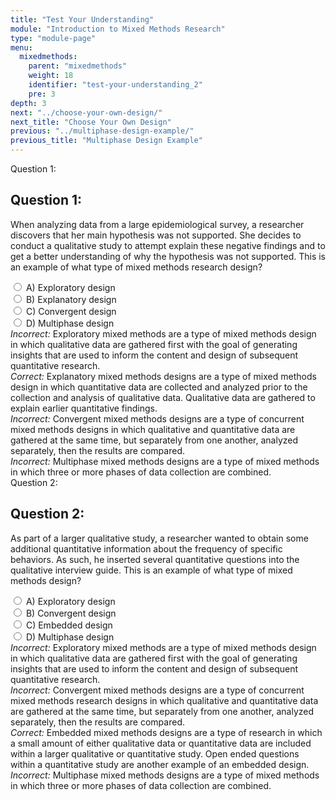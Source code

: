```yaml
---
title: "Test Your Understanding"
module: "Introduction to Mixed Methods Research"
type: "module-page"
menu:
  mixedmethods:
    parent: "mixedmethods"
    weight: 18
    identifier: "test-your-understanding_2"
    pre: 3
depth: 3
next: "../choose-your-own-design/"
next_title: "Choose Your Own Design"
previous: "../multiphase-design-example/"
previous_title: "Multiphase Design Example"
---
```


<div class="itemfeedback">

<div class="cases">
<div class="casetitle" aria-hidden="true">
    Question 1:
</div><!-- /.casetitle -->
<div class="casecontent">
<div class="casequestion" aria-labelledby="qnum1" role="radiogroup">
<h2 class="d-none" id="qnum1">Question 1:</h2>
<p class="answer-value">
When analyzing data from a large epidemiological survey, a researcher discovers that her main hypothesis was not supported.  She decides to conduct a qualitative study to attempt explain these negative findings and to get a better understanding of why the hypothesis was not supported.  This is an example of what type of mixed methods research design?
</p>
<div class="answer-value md-radio">
<input name="question01" id="question01a" data-answer="#answer01a" type="radio" value="A">
<label for="question01a">A)
Exploratory design
</label>
</div>
<div class="answer-value md-radio">
<input name="question01" id="question01b" data-answer="#answer01b" type="radio" value="B">
<label for="question01b">B)
Explanatory design
</label>
</div>
<div class="answer-value md-radio">
<input name="question01" id="question01c" data-answer="#answer01c" type="radio" value="C">
<label for="question01c">C)
Convergent design
</label>
</div>
<div class="answer-value md-radio">
<input name="question01" id="question01d" data-answer="#answer01d" type="radio" value="D">
<label for="question01d">D)
Multiphase design
</label>
</div>
</div><!-- /.casequestion -->
<div class="casesanswerdisplay">
<div class="answer-container item-feedback" id="answer01a">
<i>Incorrect:</i> Exploratory mixed methods are a type of mixed methods design in which qualitative data are gathered first with the goal of generating insights that are used to inform the content and design of subsequent quantitative research.
</div>
<div class="answer-container item-feedback" id="answer01b">
<i>Correct:</i> Explanatory mixed methods designs are a type of mixed methods design in which quantitative data are collected and analyzed prior to the collection and analysis of qualitative data. Qualitative data are gathered to explain earlier quantitative findings. 
</div>
<div class="answer-container item-feedback" id="answer01c">
<i>Incorrect:</i> Convergent mixed methods designs are a type of concurrent mixed methods designs in which qualitative and quantitative data are gathered at the same time, but separately from one another, analyzed separately, then the results are compared.
</div>
<div class="answer-container item-feedback" id="answer01d">
<i>Incorrect:</i> Multiphase mixed methods designs are a type of mixed methods in which three or more phases of data collection are combined.
</div>
</div>
</div><!-- /.casecontent -->
</div><!-- /.cases -->


<div class="cases">
<div class="casetitle" aria-hidden="true">
    Question 2:
</div><!-- /.casetitle -->
<div class="casecontent">
<div class="casequestion" aria-labelledby="qnum2" role="radiogroup">
<h2 class="d-none" id="qnum2">Question 2:</h2>
<p class="answer-value">
As part of a larger qualitative study, a researcher wanted to obtain some additional quantitative information about the frequency of specific behaviors.  As such, he inserted several quantitative questions into the qualitative interview guide.  This is an example of what type of mixed methods design?
</p>

<div class="answer-value md-radio">
<input name="question02" id="question02a" data-answer="#answer02a" type="radio" value="A">
<label for="question02a">A)
Exploratory design
</label>
</div>
<div class="answer-value md-radio">
<input name="question02" id="question02b" data-answer="#answer02b" type="radio" value="B">
<label for="question02b">B)
Convergent design
</label>
</div>
<div class="answer-value md-radio">
<input name="question02" id="question02c" data-answer="#answer02c" type="radio" value="C">
<label for="question02c">C)
Embedded design
</label>
</div>
<div class="answer-value md-radio">
<input name="question02" id="question02d" data-answer="#answer02d" type="radio" value="D">
<label for="question02d">D)
Multiphase design
</label>
</div>
</div><!-- /.casequestion -->
<div class="casesanswerdisplay">
<div class="answer-container item-feedback" id="answer02a">
<i>Incorrect:</i> Exploratory mixed methods are a type of mixed methods design in which qualitative data are gathered first with the goal of generating insights that are used to inform the content and design of subsequent quantitative research.
</div>
<div class="answer-container item-feedback" id="answer02b">
<i>Incorrect:</i> Convergent mixed methods designs are a type of concurrent mixed methods research designs in which qualitative and quantitative data are gathered at the same time, but separately from one another, analyzed separately, then the results are compared.
</div>
<div class="answer-container item-feedback" id="answer02c">
<i>Correct:</i> Embedded mixed methods designs are a type of research in which a small amount of either qualitative data or quantitative data are included within a larger qualitative or quantitative study.  Open ended questions within a quantitative study are another example of an embedded design. 
</div>
<div class="answer-container item-feedback" id="answer02d">
<i>Incorrect:</i> Multiphase mixed methods designs are a type of mixed methods in which three or more phases of data collection are combined.
</div>
</div>
</div><!-- /.casecontent -->
</div><!-- /.cases -->

</div>
